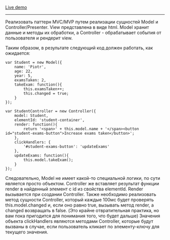 [Live demo](https://dl.dropboxusercontent.com/u/2073681/lecture-6/mvc.html)

----------

Реализовать паттерн MVC/MVP путем реализации сущностей Model и Controller/Presenter. View представлена в виде html. Model хранит данные и методы их обработки, а Controller - обрабатывает события от пользователя и рендерит view.

Таким образом, в результате следующий код должен работать, как ожидается:

```
var Student = new Model({
    name: 'Piotr',
    age: 22,
    year: 5,
    examsTaken: 2,
    takeExam: function(){
        this.examsTaken++;
        this.changed = true;
    }
});

var StudentController = new Controller({
    model: Student,
    elementId: 'student-container',
    render: function(){
        return '<span>' + this.model.name + '</span><button id="student-exams-button">Increase exams taken</button>';
    },
    clickHandlers: {
        '#student-exams-button': 'updateExams'
    },
    updateExams: function(){
        this.model.takeExam();
    }
});
```

Следовательно, Model не имеет какой-то специальной логики, по сути является просто объектом. Controller же вставляет результат функции render в найденный элемент с id из свойства elementId. Render вызывается при создании Controller. Также необходимо реализовать метод сущности Controller, который каждые 100мс будет проверять this.model.changed и, если оно равно true, вызывать метод render, а changed возвращать в false. (Это крайне отвратительная практика, но вам пока пригодится для понимания того, что будет дальше) Значения объекта clickHandlers являются методами Controller, которые будут вызваны в случае, если пользователь кликает по элементу-ключу для текущего значения.